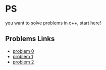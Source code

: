# PS
you want to solve problems in c++, start here!

## Problems Links
- [problem 0](https://github.com/do412/ps/tree/main/cpp/ps0000)
- [problem 1](https://github.com/do412/ps/tree/main/cpp/ps0001)
- [problem 2](https://github.com/do412/ps/tree/main/cpp/ps0002)

